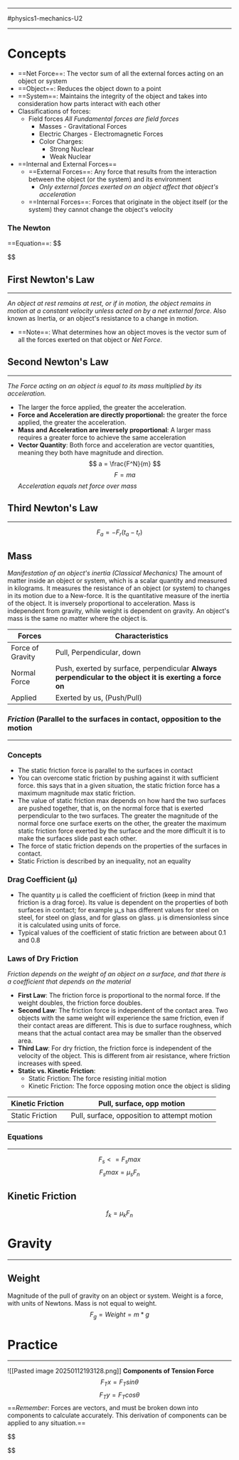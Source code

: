 ______________________________________
 #physics1-mechanics-U2  
____________________
# Concepts 
- ==Net Force==: The vector sum of all the external forces acting on an object or system
- ==Object==: Reduces the object down to a point
- ==System==: Maintains the integrity of the object and takes into consideration how parts interact with each other
- Classifications of forces:
	- Field forces *All Fundamental forces are field forces*
		- Masses - Gravitational Forces
		- Electric Charges - Electromagnetic Forces
		- Color Charges:
			- Strong Nuclear 
			- Weak Nuclear
- ==Internal and External Forces==
	- ==External Forces==: Any force that results from the interaction between the object (or the system) and its environment 
		- *Only external forces exerted on an object affect that object's acceleration*
	- ==Internal Forces==: Forces that originate in the object itself (or the system) they cannot change the object's velocity
### The Newton
==Equation==:
$$
	
$$
## First Newton's Law
____________________
*An object at rest remains at rest, or if in motion, the object remains in motion at a constant velocity unless acted on by a net external force*. Also known as Inertia, or an object's resistance to a change in motion.
- ==Note==: What determines how an object moves is the vector sum of all the forces exerted on that object or *Net Force*.

## Second Newton's Law
____________________
*The Force acting on an object is equal to its mass multiplied by its acceleration.*
- The larger the force applied, the greater the acceleration.
- **Force and Acceleration are directly proportional:** the greater the force applied, the greater the acceleration.
- **Mass and Acceleration are inversely proportional**: A larger mass requires a greater force to achieve the same acceleration
- **Vector Quantity**: Both force and acceleration are vector quantities, meaning they both have magnitude and direction. 
$$
	a = \frac{F^N}{m}
$$
$$
	F = ma
$$
*Acceleration equals net force over mass*
## Third Newton's Law
______________

$$
	F_a=-F_r(t_a-t_r)
$$

## Mass
*Manifestation of an object's inertia (Classical Mechanics)*
	The amount of matter inside an object or system, which is a scalar quantity and measured in kilograms. It measures the resistance of an object (or system) to changes in its motion due to a New-force. It is the quantitative measure of the inertia of the object. It is inversely proportional to acceleration.
		Mass is independent from gravity, while weight is dependent on gravity. An object's mass is the same no matter where the object is.


| Forces           | Characteristics                                                                                          |
| ---------------- | -------------------------------------------------------------------------------------------------------- |
| Force of Gravity | Pull, Perpendicular, down                                                                                |
| Normal Force     | Push, exerted by surface, perpendicular **Always perpendicular to the object it is exerting a force on** |
| Applied          | Exerted by us, (Push/Pull)                                                                               |
### *Friction* (Parallel to the surfaces in contact, opposition to the motion
_________________________________
### Concepts
- The static friction force is parallel to the surfaces in contact
- You can overcome static friction by pushing against it with sufficient force. this says that in a given situation, the static friction force has a maximum magnitude max static friction. 
- The value of static friction max depends on how hard the two surfaces are pushed together, that is, on the normal force that is exerted perpendicular to the two surfaces. The greater the magnitude of the normal force one surface exerts on the other, the greater the maximum static friction force exerted by the surface and the more difficult it is to make the surfaces slide past each other. 
- The force of static friction depends on the properties of the surfaces in contact.
- Static Friction is described by an inequality, not an equality
### Drag Coefficient (μ)
- The quantity μ is called the coefficient of friction (keep in mind that friction is a drag force). Its value is dependent on the properties of both surfaces in contact; for example μ_s has different values for steel on steel, for steel on glass, and for glass on glass. μ is dimensionless since it is calculated using units of force. 
- Typical values of the coefficient of static friction are between about 0.1 and 0.8
### Laws of Dry Friction
*Friction depends on the weight of an object on a surface, and that there is a coefficient that depends on the material*
- **First Law**: The friction force is proportional to the normal force. If the weight doubles, the friction force doubles.
- **Second Law**: The friction force is independent of the contact area. Two objects with the same weight will experience the same friction, even if their contact areas are different. This is due to surface roughness, which means that the actual contact area may be smaller than the observed area. 
- **Third Law**: For dry friction, the friction force is independent of the velocity of the object. This is different from air resistance, where friction increases with speed. 
- **Static vs. Kinetic Friction**: 
	- Static Friction: The force resisting initial motion
	- Kinetic Friction: The force opposing motion once the object is sliding 

| Kinetic Friction | Pull, surface, opp motion                   |
| ---------------- | ------------------------------------------- |
| Static Friction  | Pull, surface, opposition to attempt motion |
### Equations
__________________________________
$$
	F_s <= F_smax
$$
$$
	F_smax=μ_sF_n
$$
## Kinetic Friction
$$
	f_k = \mu _kF_n
$$
# Gravity
_______________________________________________________
## Weight
Magnitude of the pull of gravity on an object or system. Weight is a force, with units of Newtons. Mass is not equal to weight.
$$
	F_g=Weight = m * g
$$
# Practice
____________________
![[Pasted image 20250112193128.png]]
**Components of Tension Force**
$$
	F_Tx=F_Tsinθ
$$
$$
	F_Ty=F_Tcosθ
$$
==*Remember*: Forces are vectors, and must be broken down into components to calculate accurately. This derivation of components can be applied to any situation.==

$$
	
$$